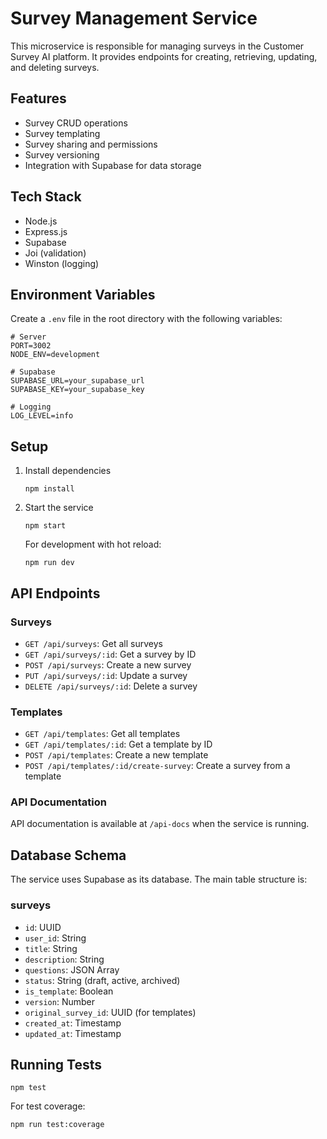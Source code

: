 # Survey Management Service

This microservice is responsible for managing surveys in the Customer Survey AI platform. It provides endpoints for creating, retrieving, updating, and deleting surveys.

## Features

- Survey CRUD operations
- Survey templating
- Survey sharing and permissions
- Survey versioning
- Integration with Supabase for data storage

## Tech Stack

- Node.js
- Express.js
- Supabase
- Joi (validation)
- Winston (logging)

## Environment Variables

Create a `.env` file in the root directory with the following variables:

```env
# Server
PORT=3002
NODE_ENV=development

# Supabase
SUPABASE_URL=your_supabase_url
SUPABASE_KEY=your_supabase_key

# Logging
LOG_LEVEL=info
```

## Setup

1. Install dependencies
   ```
   npm install
   ```

2. Start the service
   ```
   npm start
   ```

   For development with hot reload:
   ```
   npm run dev
   ```

## API Endpoints

### Surveys

- `GET /api/surveys`: Get all surveys
- `GET /api/surveys/:id`: Get a survey by ID
- `POST /api/surveys`: Create a new survey
- `PUT /api/surveys/:id`: Update a survey
- `DELETE /api/surveys/:id`: Delete a survey

### Templates

- `GET /api/templates`: Get all templates
- `GET /api/templates/:id`: Get a template by ID
- `POST /api/templates`: Create a new template
- `POST /api/templates/:id/create-survey`: Create a survey from a template

### API Documentation

API documentation is available at `/api-docs` when the service is running.

## Database Schema

The service uses Supabase as its database. The main table structure is:

### surveys
- `id`: UUID
- `user_id`: String
- `title`: String
- `description`: String
- `questions`: JSON Array
- `status`: String (draft, active, archived)
- `is_template`: Boolean
- `version`: Number
- `original_survey_id`: UUID (for templates)
- `created_at`: Timestamp
- `updated_at`: Timestamp

## Running Tests

```
npm test
```

For test coverage:
```
npm run test:coverage
``` 